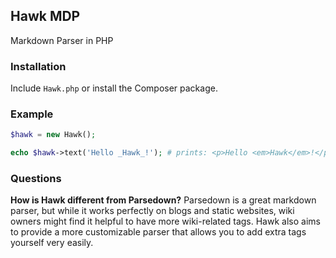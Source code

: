 ## Hawk MDP

Markdown Parser in PHP


### Installation

Include `Hawk.php` or install the Composer package.

### Example

``` php
$hawk = new Hawk();

echo $hawk->text('Hello _Hawk_!'); # prints: <p>Hello <em>Hawk</em>!</p>
```

### Questions

**How is Hawk different from Parsedown?**
Parsedown is a great markdown parser, but while it works perfectly on blogs and static websites, wiki owners might find it helpful to have more wiki-related tags. Hawk also aims to provide a more customizable parser that allows you to add extra tags yourself very easily.